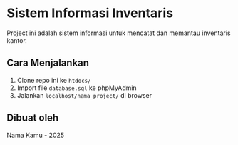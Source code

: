 # Sistem Informasi Inventaris

Project ini adalah sistem informasi untuk mencatat dan memantau inventaris kantor.

## Cara Menjalankan
1. Clone repo ini ke `htdocs/`
2. Import file `database.sql` ke phpMyAdmin
3. Jalankan `localhost/nama_project/` di browser

## Dibuat oleh
Nama Kamu - 2025
